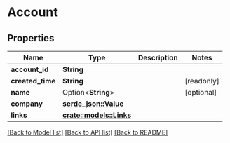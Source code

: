 # Account

## Properties

Name | Type | Description | Notes
------------ | ------------- | ------------- | -------------
**account_id** | **String** |  | 
**created_time** | **String** |  | [readonly]
**name** | Option<**String**> |  | [optional]
**company** | [**serde_json::Value**](.md) |  | 
**links** | [**crate::models::Links**](Account_links.md) |  | 

[[Back to Model list]](./README.md#documentation-for-models) [[Back to API list]](./README.md#documentation-for-api-endpoints) [[Back to README]](./README.md)


